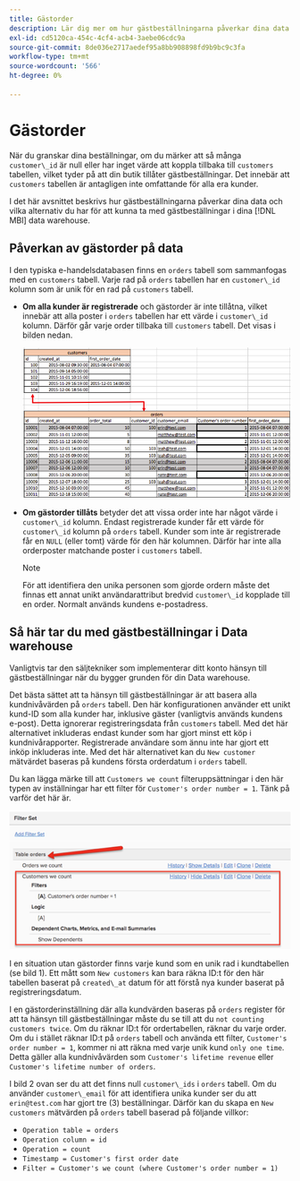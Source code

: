 ```yaml
---
title: Gästorder
description: Lär dig mer om hur gästbeställningarna påverkar dina data och vilka alternativ du måste ha för att hantera gästbeställningar på rätt sätt i dina [!DNL MBI] data warehouse.
exl-id: cd5120ca-454c-4cf4-acb4-3aebe06cdc9a
source-git-commit: 8de036e2717aedef95a8bb908898fd9b9bc9c3fa
workflow-type: tm+mt
source-wordcount: '566'
ht-degree: 0%

---
```


# Gästorder

När du granskar dina beställningar, om du märker att så många `customer\_id` är null eller har inget värde att koppla tillbaka till `customers` tabellen, vilket tyder på att din butik tillåter gästbeställningar. Det innebär att `customers` tabellen är antagligen inte omfattande för alla era kunder.

I det här avsnittet beskrivs hur gästbeställningarna påverkar dina data och vilka alternativ du har för att kunna ta med gästbeställningar i dina [!DNL MBI] data warehouse.

## Påverkan av gästorder på data

I den typiska e-handelsdatabasen finns en `orders` tabell som sammanfogas med en `customers` tabell. Varje rad på `orders` tabellen har en `customer\_id` kolumn som är unik för en rad på `customers` tabell.

* **Om alla kunder är registrerade** och gästorder är inte tillåtna, vilket innebär att alla poster i `orders` tabellen har ett värde i `customer\_id` kolumn. Därför går varje order tillbaka till `customers` tabell. Det visas i bilden nedan.

   ![](../../assets/guest-orders-4.png)

* **Om gästorder tillåts** betyder det att vissa order inte har något värde i `customer\_id` kolumn. Endast registrerade kunder får ett värde för `customer\_id` kolumn på `orders` tabell. Kunder som inte är registrerade får en `NULL` (eller tomt) värde för den här kolumnen. Därför har inte alla orderposter matchande poster i `customers` tabell.

   >[!NOTE]
   >
   >För att identifiera den unika personen som gjorde ordern måste det finnas ett annat unikt användarattribut bredvid `customer\_id` kopplade till en order. Normalt används kundens e-postadress.

## Så här tar du med gästbeställningar i Data warehouse

Vanligtvis tar den säljtekniker som implementerar ditt konto hänsyn till gästbeställningar när du bygger grunden för din Data warehouse.

Det bästa sättet att ta hänsyn till gästbeställningar är att basera alla kundnivåvärden på `orders` tabell. Den här konfigurationen använder ett unikt kund-ID som alla kunder har, inklusive gäster (vanligtvis används kundens e-post). Detta ignorerar registreringsdata från `customers` tabell. Med det här alternativet inkluderas endast kunder som har gjort minst ett köp i kundnivårapporter. Registrerade användare som ännu inte har gjort ett inköp inkluderas inte. Med det här alternativet kan du `New customer` mätvärdet baseras på kundens första orderdatum i `orders` tabell.

Du kan lägga märke till att `Customers we count` filteruppsättningar i den här typen av inställningar har ett filter för `Customer's order number = 1`. Tänk på varför det här är.

![](../../assets/guest-orders-filter-set.png)

I en situation utan gästorder finns varje kund som en unik rad i kundtabellen (se bild 1). Ett mått som `New customers` kan bara räkna ID:t för den här tabellen baserat på `created\_at` datum för att förstå nya kunder baserat på registreringsdatum.

I en gästorderinställning där alla kundvärden baseras på `orders` register för att ta hänsyn till gästbeställningar måste du se till att du `not counting customers twice`. Om du räknar ID:t för ordertabellen, räknar du varje order. Om du i stället räknar ID:t på `orders` tabell och använda ett filter, `Customer's order number = 1`, kommer ni att räkna med varje unik kund `only one time`. Detta gäller alla kundnivåvärden som `Customer's lifetime revenue` eller `Customer's lifetime number of orders`.

I bild 2 ovan ser du att det finns null `customer\_ids` i `orders` tabell. Om du använder `customer\_email` för att identifiera unika kunder ser du att `erin@test.com` har gjort tre (3) beställningar. Därför kan du skapa en `New customers` mätvärden på `orders` tabell baserad på följande villkor:

* `Operation table = orders`
* `Operation column = id`
* `Operation = count`
* `Timestamp = Customer's first order date`
* `Filter = Customer's we count (where Customer's order number = 1)`
